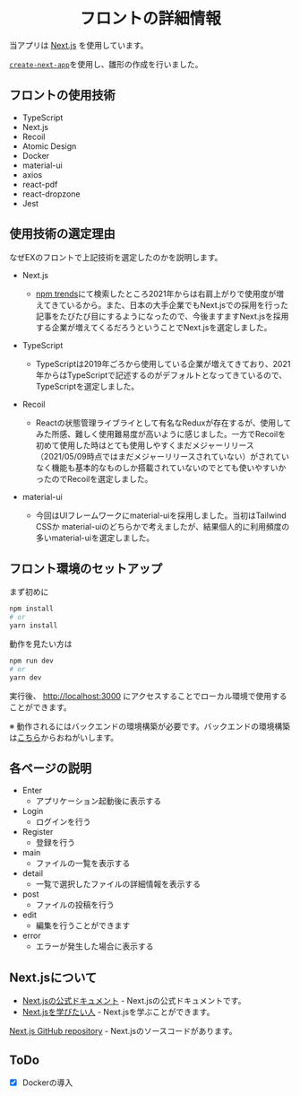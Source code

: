 　<h1 align='center'>フロントの詳細情報</h1>

当アプリは [Next.js](https://nextjs.org/) を使用しています。

[`create-next-app`](https://github.com/vercel/next.js/tree/canary/packages/create-next-app)を使用し、雛形の作成を行いました。

## フロントの使用技術
- TypeScript
- Next.js
- Recoil
- Atomic Design
- Docker
- material-ui
- axios
- react-pdf
- react-dropzone
- Jest

## 使用技術の選定理由
なぜEXのフロントで上記技術を選定したのかを説明します。

* Next.js
    * [npm trends](https://www.npmtrends.com/next)にて検索したところ2021年からは右肩上がりで使用度が増えてきているから。また、日本の大手企業でもNext.jsでの採用を行った記事をたびたび目にするようになったので、今後ますますNext.jsを採用する企業が増えてくるだろうということでNext.jsを選定しました。

* TypeScript
    * TypeScriptは2019年ごろから使用している企業が増えてきており、2021年からはTypeScriptで記述するのがデフォルトとなってきているので、TypeScriptを選定しました。

* Recoil
    * Reactの状態管理ライブライとして有名なReduxが存在するが、使用してみた所感、難しく使用難易度が高いように感じました。一方でRecoilを初めて使用した時はとても使用しやすくまだメジャーリリース（2021/05/09時点ではまだメジャーリリースされていない）がされていなく機能も基本的なものしか搭載されていないのでとても使いやすいかったのでRecoilを選定しました。

* material-ui
    * 今回はUIフレームワークにmaterial-uiを採用しました。当初はTailwind CSSか material-uiのどちらかで考えましたが、結果個人的に利用頻度の多いmaterial-uiを選定しました。


## フロント環境のセットアップ

まず初めに

```bash
npm install
# or
yarn install
```

動作を見たい方は
```bash
npm run dev
# or
yarn dev
```

実行後、 [http://localhost:3000](http://localhost:3000) にアクセスすることでローカル環境で使用することができます。

※ 動作されるにはバックエンドの環境構築が必要です。バックエンドの環境構築は[こちら]('../functions/README.md')からおねがいします。

## 各ページの説明

- Enter
    - アプリケーション起動後に表示する
- Login
    - ログインを行う
- Register
    - 登録を行う
- main
    - ファイルの一覧を表示する
- detail
    - 一覧で選択したファイルの詳細情報を表示する
- post
    - ファイルの投稿を行う
- edit
    - 編集を行うことができます
- error
    - エラーが発生した場合に表示する

## Next.jsについて

- [Next.jsの公式ドキュメント](https://nextjs.org/docs) - Next.jsの公式ドキュメントです。
- [Next.jsを学びたい人](https://nextjs.org/learn) - Next.jsを学ぶことができます。

[Next.js GitHub repository](https://github.com/vercel/next.js/) - Next.jsのソースコードがあります。

## ToDo

- [x] Dockerの導入  